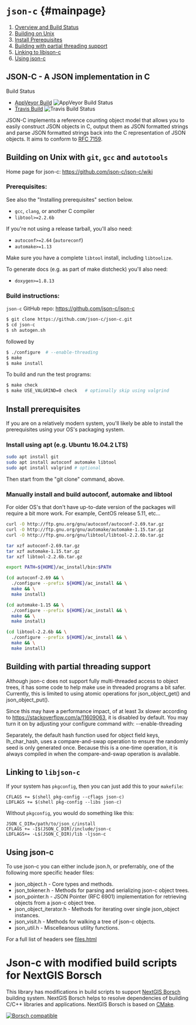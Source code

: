 `json-c`                       {#mainpage}
========

1. [Overview and Build Status](#overview)
2. [Building on Unix](#buildunix)
3. [Install Prerequisites](#installprereq)
4. [Building with partial threading support](#buildthreaded)
5. [Linking to libjson-c](#linking)
6. [Using json-c](#using)

JSON-C - A JSON implementation in C <a name="overview"></a>
-----------------------------------

Build Status
* [AppVeyor Build](https://ci.appveyor.com/project/hawicz/json-c) ![AppVeyor Build Status](https://ci.appveyor.com/api/projects/status/github/json-c/json-c?branch=master&svg=true)
* [Travis Build](https://travis-ci.org/json-c/json-c) ![Travis Build Status](https://travis-ci.org/json-c/json-c.svg?branch=master)

JSON-C implements a reference counting object model that allows you to easily
construct JSON objects in C, output them as JSON formatted strings and parse
JSON formatted strings back into the C representation of JSON objects.
It aims to conform to [RFC 7159](https://tools.ietf.org/html/rfc7159).


Building on Unix with `git`, `gcc` and `autotools` <a name="buildunix"></a>
--------------------------------------------------

Home page for json-c: https://github.com/json-c/json-c/wiki

### Prerequisites:

See also the "Installing prerequisites" section below.

 - `gcc`, `clang`, or another C compiler
 - `libtool>=2.2.6b`

If you're not using a release tarball, you'll also need:

 - `autoconf>=2.64` (`autoreconf`)
 - `automake>=1.13`

Make sure you have a complete `libtool` install, including `libtoolize`.

To generate docs (e.g. as part of make distcheck) you'll also need:
 - `doxygen>=1.8.13`

### Build instructions:

`json-c` GitHub repo: https://github.com/json-c/json-c

```sh
$ git clone https://github.com/json-c/json-c.git
$ cd json-c
$ sh autogen.sh
```

followed by

```sh
$ ./configure  # --enable-threading
$ make
$ make install
```

To build and run the test programs:

```sh
$ make check
$ make USE_VALGRIND=0 check   # optionally skip using valgrind
```

Install prerequisites <a name="installprereq"></a>
-----------------------

If you are on a relatively modern system, you'll likely be able to install
the prerequisites using your OS's packaging system.  

### Install using apt (e.g. Ubuntu 16.04.2 LTS)
```sh
sudo apt install git
sudo apt install autoconf automake libtool
sudo apt install valgrind # optional
```

Then start from the "git clone" command, above.

### Manually install and build autoconf, automake and libtool

For older OS's that don't have up-to-date version of the packages will
require a bit more work. For example, CentOS release 5.11, etc...

```sh
curl -O http://ftp.gnu.org/gnu/autoconf/autoconf-2.69.tar.gz
curl -O http://ftp.gnu.org/gnu/automake/automake-1.15.tar.gz
curl -O http://ftp.gnu.org/gnu/libtool/libtool-2.2.6b.tar.gz

tar xzf autoconf-2.69.tar.gz
tar xzf automake-1.15.tar.gz
tar xzf libtool-2.2.6b.tar.gz

export PATH=${HOME}/ac_install/bin:$PATH

(cd autoconf-2.69 && \
  ./configure --prefix ${HOME}/ac_install && \
  make && \
  make install)

(cd automake-1.15 && \
  ./configure --prefix ${HOME}/ac_install && \
  make && \
  make install)

(cd libtool-2.2.6b && \
  ./configure --prefix ${HOME}/ac_install && \
  make && \
  make install)
```


Building with partial threading support <a name="buildthreaded"></a>
----------------------------------------

Although json-c does not support fully multi-threaded access to
object trees, it has some code to help make use in threaded programs
a bit safer.  Currently, this is limited to using atomic operations for
json_object_get() and json_object_put().

Since this may have a performance impact, of at least 3x slower
according to https://stackoverflow.com/a/11609063, it is disabled by
default.  You may turn it on by adjusting your configure command with:
   --enable-threading

Separately, the default hash function used for object field keys,
lh_char_hash, uses a compare-and-swap operation to ensure the randomly
seed is only generated once.  Because this is a one-time operation, it
is always compiled in when the compare-and-swap operation is available.


Linking to `libjson-c` <a name="linking">
----------------------

If your system has `pkgconfig`,
then you can just add this to your `makefile`:

```make
CFLAGS += $(shell pkg-config --cflags json-c)
LDFLAGS += $(shell pkg-config --libs json-c)
```

Without `pkgconfig`, you would do something like this:

```make
JSON_C_DIR=/path/to/json_c/install
CFLAGS += -I$(JSON_C_DIR)/include/json-c
LDFLAGS+= -L$(JSON_C_DIR)/lib -ljson-c
```


Using json-c <a name="using">
------------

To use json-c you can either include json.h, or preferrably, one of the
following more specific header files:

* json_object.h  - Core types and methods.
* json_tokener.h - Methods for parsing and serializing json-c object trees.
* json_pointer.h - JSON Pointer (RFC 6901) implementation for retrieving
                   objects from a json-c object tree.
* json_object_iterator.h - Methods for iterating over single json_object instances.
* json_visit.h   - Methods for walking a tree of json-c objects.
* json_util.h    - Miscelleanous utility functions.

For a full list of headers see [files.html](files.html)

# Json-c with modified build scripts for NextGIS Borsch

This library has modifications in build scripts to support
[NextGIS Borsch](https://github.com/nextgis-borsch/borsch) building system. NextGIS Borsch helps to resolve
dependencies of building C/C++ libraries and applications. NextGIS Borsch is based on [CMake](https://cmake.org/).

[![Borsch compatible](https://img.shields.io/badge/Borsch-compatible-orange.svg?style=flat)](https://github.com/nextgis-borsch/borsch)
